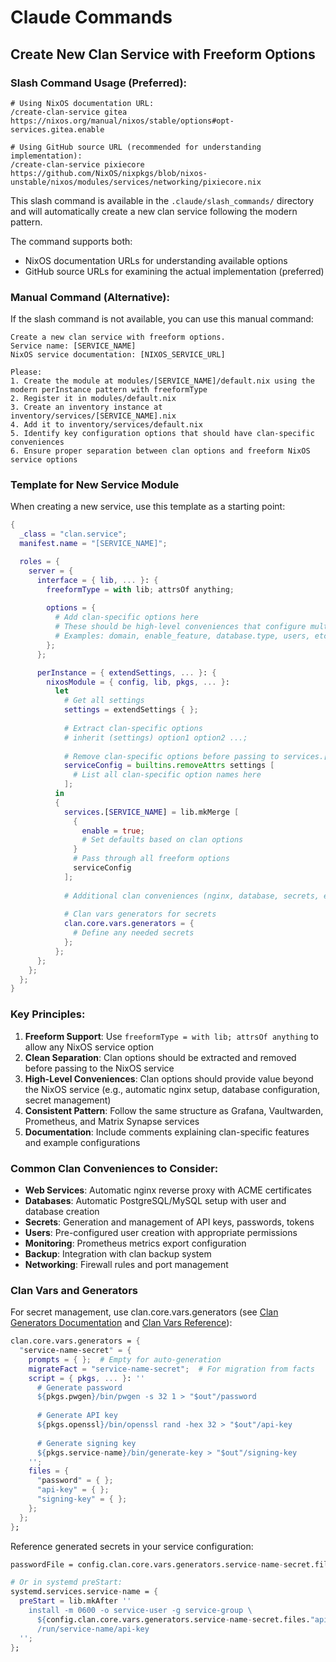 # Claude Commands

## Create New Clan Service with Freeform Options

### Slash Command Usage (Preferred):
```
# Using NixOS documentation URL:
/create-clan-service gitea https://nixos.org/manual/nixos/stable/options#opt-services.gitea.enable

# Using GitHub source URL (recommended for understanding implementation):
/create-clan-service pixiecore https://github.com/NixOS/nixpkgs/blob/nixos-unstable/nixos/modules/services/networking/pixiecore.nix
```

This slash command is available in the `.claude/slash_commands/` directory and will automatically create a new clan service following the modern pattern.

The command supports both:
- NixOS documentation URLs for understanding available options
- GitHub source URLs for examining the actual implementation (preferred)

### Manual Command (Alternative):
If the slash command is not available, you can use this manual command:

```
Create a new clan service with freeform options. 
Service name: [SERVICE_NAME]
NixOS service documentation: [NIXOS_SERVICE_URL]

Please:
1. Create the module at modules/[SERVICE_NAME]/default.nix using the modern perInstance pattern with freeformType
2. Register it in modules/default.nix
3. Create an inventory instance at inventory/services/[SERVICE_NAME].nix
4. Add it to inventory/services/default.nix
5. Identify key configuration options that should have clan-specific conveniences
6. Ensure proper separation between clan options and freeform NixOS service options
```

### Template for New Service Module

When creating a new service, use this template as a starting point:

```nix
{
  _class = "clan.service";
  manifest.name = "[SERVICE_NAME]";

  roles = {
    server = {
      interface = { lib, ... }: {
        freeformType = with lib; attrsOf anything;
        
        options = {
          # Add clan-specific options here
          # These should be high-level conveniences that configure multiple aspects
          # Examples: domain, enable_feature, database.type, users, etc.
        };
      };

      perInstance = { extendSettings, ... }: {
        nixosModule = { config, lib, pkgs, ... }:
          let
            # Get all settings
            settings = extendSettings { };
            
            # Extract clan-specific options
            # inherit (settings) option1 option2 ...;
            
            # Remove clan-specific options before passing to services.[SERVICE_NAME]
            serviceConfig = builtins.removeAttrs settings [
              # List all clan-specific option names here
            ];
          in
          {
            services.[SERVICE_NAME] = lib.mkMerge [
              {
                enable = true;
                # Set defaults based on clan options
              }
              # Pass through all freeform options
              serviceConfig
            ];
            
            # Additional clan conveniences (nginx, database, secrets, etc.)
            
            # Clan vars generators for secrets
            clan.core.vars.generators = {
              # Define any needed secrets
            };
          };
      };
    };
  };
}
```

### Key Principles:

1. **Freeform Support**: Use `freeformType = with lib; attrsOf anything` to allow any NixOS service option
2. **Clean Separation**: Clan options should be extracted and removed before passing to the NixOS service
3. **High-Level Conveniences**: Clan options should provide value beyond the NixOS service (e.g., automatic nginx setup, database configuration, secret management)
4. **Consistent Pattern**: Follow the same structure as Grafana, Vaultwarden, Prometheus, and Matrix Synapse services
5. **Documentation**: Include comments explaining clan-specific features and example configurations

### Common Clan Conveniences to Consider:

- **Web Services**: Automatic nginx reverse proxy with ACME certificates
- **Databases**: Automatic PostgreSQL/MySQL setup with user and database creation
- **Secrets**: Generation and management of API keys, passwords, tokens
- **Users**: Pre-configured user creation with appropriate permissions
- **Monitoring**: Prometheus metrics export configuration
- **Backup**: Integration with clan backup system
- **Networking**: Firewall rules and port management

### Clan Vars and Generators

For secret management, use clan.core.vars.generators (see [Clan Generators Documentation](https://docs.clan.lol/concepts/generators/) and [Clan Vars Reference](https://docs.clan.lol/reference/clan.core/vars/)):

```nix
clan.core.vars.generators = {
  "service-name-secret" = {
    prompts = { };  # Empty for auto-generation
    migrateFact = "service-name-secret";  # For migration from facts
    script = { pkgs, ... }: ''
      # Generate password
      ${pkgs.pwgen}/bin/pwgen -s 32 1 > "$out"/password
      
      # Generate API key
      ${pkgs.openssl}/bin/openssl rand -hex 32 > "$out"/api-key
      
      # Generate signing key
      ${pkgs.service-name}/bin/generate-key > "$out"/signing-key
    '';
    files = {
      "password" = { };
      "api-key" = { };
      "signing-key" = { };
    };
  };
};
```

Reference generated secrets in your service configuration:
```nix
passwordFile = config.clan.core.vars.generators.service-name-secret.files."password".path;

# Or in systemd preStart:
systemd.services.service-name = {
  preStart = lib.mkAfter ''
    install -m 0600 -o service-user -g service-group \
      ${config.clan.core.vars.generators.service-name-secret.files."api-key".path} \
      /run/service-name/api-key
  '';
};
```